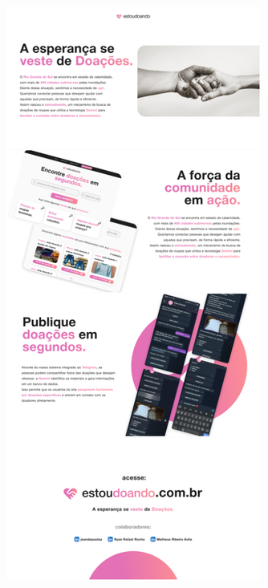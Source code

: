 ![Capa](https://github.com/matheusribeiroavila/estoudoando/blob/main/resources/Insight.png)
![Apresentação](https://github.com/matheusribeiroavila/estoudoando/blob/main/resources/Apresentacao.png)
![Telegram](https://github.com/matheusribeiroavila/estoudoando/blob/main/resources/Telegram.png)
![Callback](https://github.com/matheusribeiroavila/estoudoando/blob/main/resources/Callback.png)

